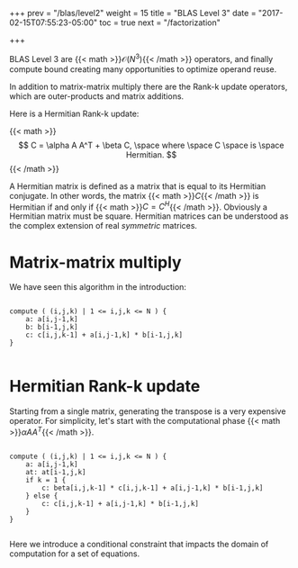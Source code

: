 +++
prev = "/blas/level2"
weight = 15
title = "BLAS Level 3"
date = "2017-02-15T07:55:23-05:00"
toc = true
next = "/factorization"

+++

BLAS Level 3 are {{< math >}}$\mathcal{O}(N^3)${{< /math >}} operators, and finally compute bound 
creating many opportunities to optimize operand reuse.

In addition to matrix-matrix multiply there are the Rank-k update operators, which are outer-products
and matrix additions.

Here is a Hermitian Rank-k update:

{{< math >}}$$ C = \alpha A A^T + \beta C, \space where \space C \space is \space Hermitian. $${{< /math >}}

A Hermitian matrix is defined as a matrix that is equal to its Hermitian conjugate. In other words, 
the matrix {{< math >}}$C${{< /math >}} is Hermitian if and only if {{< math >}}$C = C^H${{< /math >}}. Obviously a Hermitian 
matrix must be square. Hermitian matrices can be understood as the complex extension of real 
_symmetric_ matrices.

# Matrix-matrix multiply

We have seen this algorithm in the introduction:

```

compute ( (i,j,k) | 1 <= i,j,k <= N ) {
    a: a[i,j-1,k]
    b: b[i-1,j,k]
    c: c[i,j,k-1] + a[i,j-1,k] * b[i-1,j,k]
}
    
```

# Hermitian Rank-k update

Starting from a single matrix, generating the transpose is a very expensive operator. 
For simplicity, let's start
with the computational phase {{< math >}}$\alpha A A^T${{< /math >}}.

```

compute ( (i,j,k) | 1 <= i,j,k <= N ) {
    a: a[i,j-1,k]
    at: at[i-1,j,k]
    if k = 1 {
        c: beta[i,j,k-1] * c[i,j,k-1] + a[i,j-1,k] * b[i-1,j,k]
    } else {
        c: c[i,j,k-1] + a[i,j-1,k] * b[i-1,j,k]
    }
}
    
```

Here we introduce a conditional constraint that impacts the domain of computation for a set of equations.

